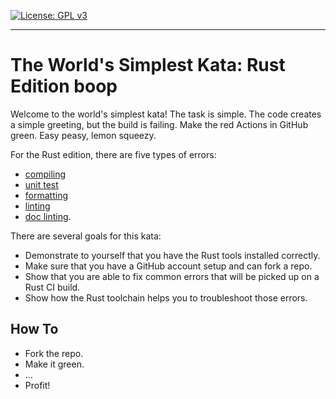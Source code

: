 [![License: GPL v3](https://img.shields.io/badge/License-GPLv3-blue.svg)](https://www.gnu.org/licenses/gpl-3.0.en.html)

---

# The World's Simplest Kata: Rust Edition boop

Welcome to the world's simplest kata! The task is simple. The code creates a simple greeting, but the build is failing.
Make the red Actions in GitHub green. Easy peasy, lemon squeezy.

For the Rust edition, there are five types of errors: 

- [compiling](https://doc.rust-lang.org/book/ch01-02-hello-world.html)
- [unit test](https://doc.rust-lang.org/cargo/commands/cargo-test.html)
- [formatting](https://github.com/rust-lang/rustfmt)
- [linting](https://github.com/rust-lang/rust-clippy)
- [doc linting](https://doc.rust-lang.org/rustdoc/lints.html).

There are several goals for this kata:

* Demonstrate to yourself that you have the Rust tools installed correctly.
* Make sure that you have a GitHub account setup and can fork a repo.
* Show that you are able to fix common errors that will be picked up on a Rust CI build.
* Show how the Rust toolchain helps you to troubleshoot those errors.

## How To

* Fork the repo.
* Make it green.
* ...
* Profit!
